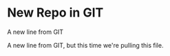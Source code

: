 # New Repo in GIT


A new line from GIT


A new line from GIT, but this time we're pulling this file.

